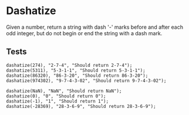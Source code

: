 # Dashatize

Given a number, return a string with dash '-' marks before and after each odd integer, but do not begin or end the string with a dash mark.
## Tests
```
dashatize(274), "2-7-4", "Should return 2-7-4");
dashatize(5311), "5-3-1-1", "Should return 5-3-1-1");
dashatize(86320), "86-3-20", "Should return 86-3-20");
dashatize(974302), "9-7-4-3-02", "Should return 9-7-4-3-02");
```

```
dashatize(NaN), "NaN", "Should return NaN");
dashatize(0), "0", "Should return 0");
dashatize(-1), "1", "Should return 1");
dashatize(-28369), "28-3-6-9", "Should return 28-3-6-9");
```
